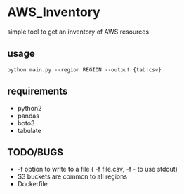 # AWS_Inventory

simple tool to get an inventory of AWS resources

## usage

```
python main.py --region REGION --output {tab|csv}
```

## requirements
* python2
* pandas
* boto3
* tabulate

## TODO/BUGS

* -f option to write to a file ( -f file.csv, -f - to use stdout)
* S3 buckets are common to all regions
* Dockerfile

